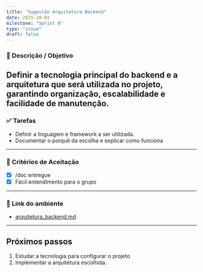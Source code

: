 ```yaml
---
title: "Sugestão Arquitetura Backend"
date: 2025-10-01
milestone: "Sprint 0"
type: "issue"
draft: false
---
```


### 📝 Descrição / Objetivo  
Definir a tecnologia principal do backend e a arquitetura que será utilizada no projeto, garantindo organização, escalabilidade e facilidade de manutenção.
---

### ✅ Tarefas  
- Definir a linguagem e framework a ser utilizada.
- Documentar o porquê da escolha e explicar como funciona
---

### 📌 Critérios de Aceitação  
- [x] /doc entregue
- [x] Fácil entendimento para o grupo  

---

### 🔗 Link do ambiente
- [arquitetura_backend.md](https://github.com/unb-mds/2025-2-Squad-10/blob/main/doc/backend/node.js/arquitetura_backend.md)

---

##  Próximos passos
1. Estudar a tecnologia para configurar o projeto 
2. Implementar a arquitetura escolhida.  